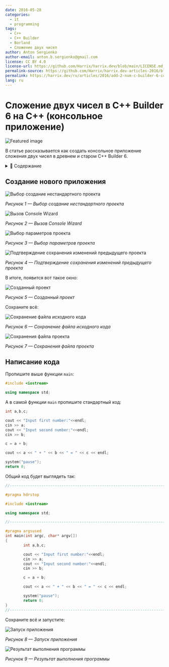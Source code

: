 ```yaml
---
date: 2016-05-28
categories:
  - it
  - programming
tags:
  - C++
  - C++ Builder
  - Borland
  - Сложение двух чисел
author: Anton Sergienko
author-email: anton.b.sergienko@gmail.com
license: CC BY 4.0
license-url: https://github.com/Harrix/harrix.dev/blob/main/LICENSE.md
permalink-source: https://github.com/Harrix/harrix.dev-articles-2016/blob/main/add-2-num-c-builder-6-console/add-2-num-c-builder-6-console.md
permalink: https://harrix.dev/ru/articles/2016/add-2-num-c-builder-6-console/
lang: ru
---
```


# Сложение двух чисел в C++ Builder 6 на C++ (консольное приложение)

![Featured image](featured-image.svg)

В статье рассказывается как создать консольное приложение сложения двух чисел в древнем и старом C++ Builder 6.

<details>
<summary>📖 Содержание</summary>

## Содержание

- [Создание нового приложения](#создание-нового-приложения)
- [Написание кода](#написание-кода)

</details>

## Создание нового приложения

![Выбор создание нестандартного проекта](img/new-project_01.png)

_Рисунок 1 — Выбор создание нестандартного проекта_

![Вызов Console Wizard](img/new-project_02.png)

_Рисунок 2 — Вызов Console Wizard_

![Выбор параметров проекта](img/new-project_03.png)

_Рисунок 3 — Выбор параметров проекта_

![Подтверждение сохранения изменений предыдущего проекта](img/new-project_04.png)

_Рисунок 4 — Подтверждение сохранения изменений предыдущего проекта_

В итоге, появится вот такое окно:

![Созданный проект](img/new-project_05.png)

_Рисунок 5 — Созданный проект_

Сохраните всё:

![Сохранение файла исходного кода](img/new-project_06.png)

_Рисунок 6 — Сохранение файла исходного кода_

![Сохранения файла проекта](img/new-project_07.png)

_Рисунок 7 — Сохранения файла проекта_

## Написание кода

Пропишите выше функции `main`:

```cpp
#include <iostream>

using namespace std;
```

А в самой функции `main` пропишите стандартный код:

```cpp
int a,b,c;

cout << "Input first number:"<<endl;
cin >> a;
cout << "Input second number:"<<endl;
cin >> b;

c = a + b;

cout << a << " + " << b << " = " << c << endl;

system("pause");
return 0;
```

Общий код будет выглядеть так:

```cpp
//---------------------------------------------------------------------------

#pragma hdrstop

#include <iostream>

using namespace std;

//---------------------------------------------------------------------------

#pragma argsused
int main(int argc, char* argv[])
{
        int a,b,c;

        cout << "Input first number:"<<endl;
        cin >> a;
        cout << "Input second number:"<<endl;
        cin >> b;

        c = a + b;

        cout << a << " + " << b << " = " << c << endl;

        system("pause");
        return 0;
}
//---------------------------------------------------------------------------
```

Сохраните всё и запустите:

![Запуск приложения](img/run.png)

_Рисунок 8 — Запуск приложения_

![Результат выполнения программы](img/result.png)

_Рисунок 9 — Результат выполнения программы_
